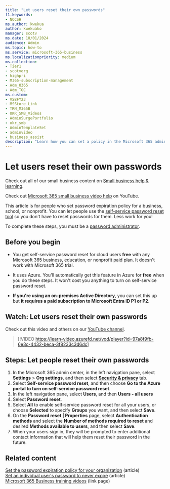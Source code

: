 ```yaml
---
title: "Let users reset their own passwords"
f1.keywords:
- NOCSH
ms.author: kwekua
author: kwekuako
manager: scotv
ms.date: 10/01/2024
audience: Admin
ms.topic: how-to
ms.service: microsoft-365-business
ms.localizationpriority: medium
ms.collection: 
- Tier1
- scotvorg
- highpri
- M365-subscription-management
- Adm_O365
- Adm_TOC
ms.custom:
- VSBFY23
- MSStore_Link
- TRN_M365B
- OKR_SMB_Videos
- AdminSurgePortfolio
- okr_smb
- AdminTemplateSet
- adminvideo
- business_assist
description: "Learn how you can set a policy in the Microsoft 365 admin center to allow users to reset their own passwords using the self-service password reset tool."
---
```


# Let users reset their own passwords

Check out all of our small business content on [Small business help & learning](https://go.microsoft.com/fwlink/?linkid=2224585).

Check out [Microsoft 365 small business video help](https://go.microsoft.com/fwlink/?linkid=2197659) on YouTube.

This article is for people who set password expiration policy for a business, school, or nonprofit. You can let people use the [self-service password reset tool](https://go.microsoft.com/fwlink/p/?LinkId=522677) so you don't have to reset passwords for them. Less work for you!

To complete these steps, you must be a [password administrator](about-admin-roles.md).

## Before you begin
  
- You get self-service password reset for cloud users **free** with any Microsoft 365 business, education, or nonprofit paid plan. It doesn't work with Microsoft 365 trial.

- It uses Azure. You'll automatically get this feature in Azure for **free** when you do these steps. It won't cost you anything to turn on self-service password reset.

- **If you're using an on-premises Active Directory**, you can set this up but **it requires a paid subscription to Microsoft Entra ID P1 or P2**.

## Watch: Let users reset their own passwords

Check out this video and others on our [YouTube channel](https://go.microsoft.com/fwlink/?linkid=2198214).

> [!VIDEO https://learn-video.azurefd.net/vod/player?id=97a8f9fb-6e3c-4432-beca-3f8233c3d6dc]

## Steps: Let people reset their own passwords

1. In the Microsoft 365 admin center, in the left navigation pane, select **Settings** > **Org settings**, and then select <a href="https://go.microsoft.com/fwlink/p/?linkid=2072756" target="_blank">**Security & privacy**</a> tab.
1. Select **Self-service password reset**, and then choose **Go to the Azure portal to turn on self-service password reset**.
1. In the left navigation pane, select **Users**, and then **Users - all users**
1. Select **Password reset**.
1. Select **All** to enable self-service password reset for all your users, or choose **Selected** to specify **Groups** you want, and then select **Save**.
1. On the **Password reset | Properties** page, select **Authentication methods** and select the **Number of methods required to reset** and desired **Methods available to users**, and then select **Save**.
1. When your users sign in, they will be prompted to enter additional contact information that will help them reset their password in the future.

## Related content

[Set the password expiration policy for your organization](../manage/set-password-expiration-policy.md) (article)\
[Set an individual user's password to never expire](set-password-to-never-expire.md) (article)\
[Microsoft 365 Business training videos](../../business-video/index.yml) (link page)
